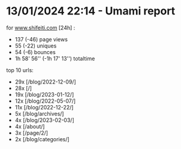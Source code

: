# 13/01/2024 22:14 - Umami report
for www.shifeiti.com [24h] :

 - 137 (-46) page views
 - 55 (-22) uniques
 - 54 (-6) bounces
 - 1h 58' 56'' (-1h 17' 13'') totaltime


top 10 urls:
 - 29x [/blog/2022-12-09/]
 - 28x [/]
 - 19x [/blog/2023-01-12/]
 - 12x [/blog/2022-05-07/]
 - 11x [/blog/2022-12-22/]
 - 5x [/blog/archives/]
 - 4x [/blog/2023-02-03/]
 - 4x [/about/]
 - 3x [/page/2/]
 - 2x [/blog/categories/]


